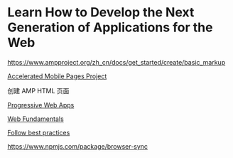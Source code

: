 # Learn How to Develop the Next Generation of Applications for the Web


https://www.ampproject.org/zh_cn/docs/get_started/create/basic_markup

[Accelerated Mobile Pages Project](https://www.ampproject.org/docs/get_started/create)

[](https://developers.google.com/web/#accelerated-mobile-pages)

创建 AMP HTML 页面

[Progressive Web Apps](https://developers.google.com/web/#progressive-web-apps)



[Web Fundamentals](https://developers.google.com/web/fundamentals/)



[Follow best practices](https://developers.google.com/web/#follow-best-practices)

https://www.npmjs.com/package/browser-sync



